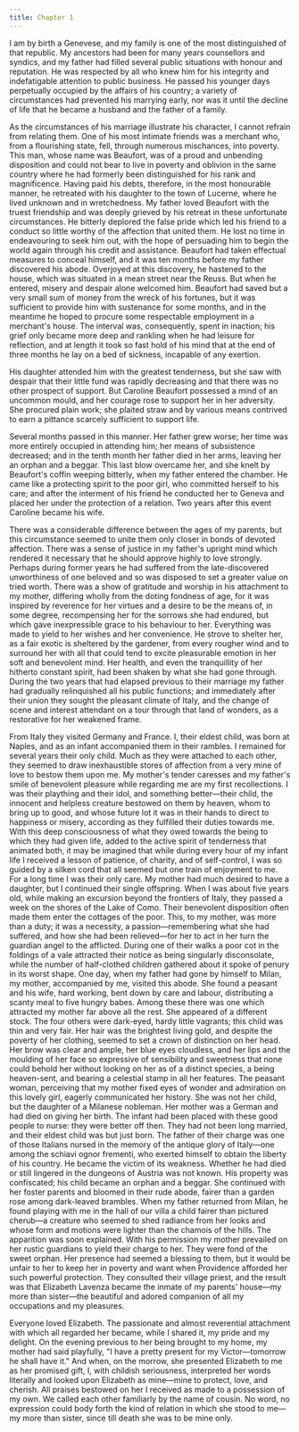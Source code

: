 ```yaml
---
title: Chapter 1
---
```


I am by birth a Genevese, and my family is one of the most distinguished of that republic. My ancestors had been for many years counsellors and syndics, and my father had filled several public situations with honour and reputation. He was respected by all who knew him for his integrity and indefatigable attention to public business. He passed his younger days perpetually occupied by the affairs of his country; a variety of circumstances had prevented his marrying early, nor was it until the decline of life that he became a husband and the father of a family.

As the circumstances of his marriage illustrate his character, I cannot refrain from relating them. One of his most intimate friends was a merchant who, from a flourishing state, fell, through numerous mischances, into poverty. This man, whose name was Beaufort, was of a proud and unbending disposition and could not bear to live in poverty and oblivion in the same country where he had formerly been distinguished for his rank and magnificence. Having paid his debts, therefore, in the most honourable manner, he retreated with his daughter to the town of Lucerne, where he lived unknown and in wretchedness. My father loved Beaufort with the truest friendship and was deeply grieved by his retreat in these unfortunate circumstances. He bitterly deplored the false pride which led his friend to a conduct so little worthy of the affection that united them. He lost no time in endeavouring to seek him out, with the hope of persuading him to begin the world again through his credit and assistance. Beaufort had taken effectual measures to conceal himself, and it was ten months before my father discovered his abode. Overjoyed at this discovery, he hastened to the house, which was situated in a mean street near the Reuss. But when he entered, misery and despair alone welcomed him. Beaufort had saved but a very small sum of money from the wreck of his fortunes, but it was sufficient to provide him with sustenance for some months, and in the meantime he hoped to procure some respectable employment in a merchant's house. The interval was, consequently, spent in inaction; his grief only became more deep and rankling when he had leisure for reflection, and at length it took so fast hold of his mind that at the end of three months he lay on a bed of sickness, incapable of any exertion.

His daughter attended him with the greatest tenderness, but she saw with despair that their little fund was rapidly decreasing and that there was no other prospect of support. But Caroline Beaufort possessed a mind of an uncommon mould, and her courage rose to support her in her adversity. She procured plain work; she plaited straw and by various means contrived to earn a pittance scarcely sufficient to support life.

Several months passed in this manner. Her father grew worse; her time was more entirely occupied in attending him; her means of subsistence decreased; and in the tenth month her father died in her arms, leaving her an orphan and a beggar. This last blow overcame her, and she knelt by Beaufort's coffin weeping bitterly, when my father entered the chamber. He came like a protecting spirit to the poor girl, who committed herself to his care; and after the interment of his friend he conducted her to Geneva and placed her under the protection of a relation. Two years after this event Caroline became his wife.

There was a considerable difference between the ages of my parents, but this circumstance seemed to unite them only closer in bonds of devoted affection. There was a sense of justice in my father's upright mind which rendered it necessary that he should approve highly to love strongly. Perhaps during former years he had suffered from the late-discovered unworthiness of one beloved and so was disposed to set a greater value on tried worth. There was a show of gratitude and worship in his attachment to my mother, differing wholly from the doting fondness of age, for it was inspired by reverence for her virtues and a desire to be the means of, in some degree, recompensing her for the sorrows she had endured, but which gave inexpressible grace to his behaviour to her. Everything was made to yield to her wishes and her convenience. He strove to shelter her, as a fair exotic is sheltered by the gardener, from every rougher wind and to surround her with all that could tend to excite pleasurable emotion in her soft and benevolent mind. Her health, and even the tranquillity of her hitherto constant spirit, had been shaken by what she had gone through. During the two years that had elapsed previous to their marriage my father had gradually relinquished all his public functions; and immediately after their union they sought the pleasant climate of Italy, and the change of scene and interest attendant on a tour through that land of wonders, as a restorative for her weakened frame.

From Italy they visited Germany and France. I, their eldest child, was born at Naples, and as an infant accompanied them in their rambles. I remained for several years their only child. Much as they were attached to each other, they seemed to draw inexhaustible stores of affection from a very mine of love to bestow them upon me. My mother's tender caresses and my father's smile of benevolent pleasure while regarding me are my first recollections. I was their plaything and their idol, and something better—their child, the innocent and helpless creature bestowed on them by heaven, whom to bring up to good, and whose future lot it was in their hands to direct to happiness or misery, according as they fulfilled their duties towards me. With this deep consciousness of what they owed towards the being to which they had given life, added to the active spirit of tenderness that animated both, it may be imagined that while during every hour of my infant life I received a lesson of patience, of charity, and of self-control, I was so guided by a silken cord that all seemed but one train of enjoyment to me. For a long time I was their only care. My mother had much desired to have a daughter, but I continued their single offspring. When I was about five years old, while making an excursion beyond the frontiers of Italy, they passed a week on the shores of the Lake of Como. Their benevolent disposition often made them enter the cottages of the poor. This, to my mother, was more than a duty; it was a necessity, a passion—remembering what she had suffered, and how she had been relieved—for her to act in her turn the guardian angel to the afflicted. During one of their walks a poor cot in the foldings of a vale attracted their notice as being singularly disconsolate, while the number of half-clothed children gathered about it spoke of penury in its worst shape. One day, when my father had gone by himself to Milan, my mother, accompanied by me, visited this abode. She found a peasant and his wife, hard working, bent down by care and labour, distributing a scanty meal to five hungry babes. Among these there was one which attracted my mother far above all the rest. She appeared of a different stock. The four others were dark-eyed, hardy little vagrants; this child was thin and very fair. Her hair was the brightest living gold, and despite the poverty of her clothing, seemed to set a crown of distinction on her head. Her brow was clear and ample, her blue eyes cloudless, and her lips and the moulding of her face so expressive of sensibility and sweetness that none could behold her without looking on her as of a distinct species, a being heaven-sent, and bearing a celestial stamp in all her features. The peasant woman, perceiving that my mother fixed eyes of wonder and admiration on this lovely girl, eagerly communicated her history. She was not her child, but the daughter of a Milanese nobleman. Her mother was a German and had died on giving her birth. The infant had been placed with these good people to nurse: they were better off then. They had not been long married, and their eldest child was but just born. The father of their charge was one of those Italians nursed in the memory of the antique glory of Italy—one among the schiavi ognor frementi, who exerted himself to obtain the liberty of his country. He became the victim of its weakness. Whether he had died or still lingered in the dungeons of Austria was not known. His property was confiscated; his child became an orphan and a beggar. She continued with her foster parents and bloomed in their rude abode, fairer than a garden rose among dark-leaved brambles. When my father returned from Milan, he found playing with me in the hall of our villa a child fairer than pictured cherub—a creature who seemed to shed radiance from her looks and whose form and motions were lighter than the chamois of the hills. The apparition was soon explained. With his permission my mother prevailed on her rustic guardians to yield their charge to her. They were fond of the sweet orphan. Her presence had seemed a blessing to them, but it would be unfair to her to keep her in poverty and want when Providence afforded her such powerful protection. They consulted their village priest, and the result was that Elizabeth Lavenza became the inmate of my parents' house—my more than sister—the beautiful and adored companion of all my occupations and my pleasures.

Everyone loved Elizabeth. The passionate and almost reverential attachment with which all regarded her became, while I shared it, my pride and my delight. On the evening previous to her being brought to my home, my mother had said playfully, "I have a pretty present for my Victor—tomorrow he shall have it." And when, on the morrow, she presented Elizabeth to me as her promised gift, I, with childish seriousness, interpreted her words literally and looked upon Elizabeth as mine—mine to protect, love, and cherish. All praises bestowed on her I received as made to a possession of my own. We called each other familiarly by the name of cousin. No word, no expression could body forth the kind of relation in which she stood to me—my more than sister, since till death she was to be mine only.